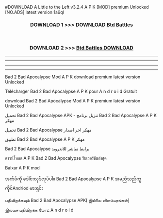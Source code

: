 #DOWNLOAD A Little to the Left v3.2.4 A P K [MOD] premium Unlocked [NO.ADS] latest version 1a6ql 



<div align="center">

<h3>DOWNLOAD 1 >>> <a href="https://getmod1.web.app/?judule=Btd Battles">DOWNLOAD Btd Battles</a></h3><br>

<h3>DOWNLOAD 2 >>> <a href="https://getmod1.web.app/?judule=Btd Battles">Btd Battles DOWNLOAD </a></h3>

</div>


----------------------------------------------------------

----------------------------------------------------------

----------------------------------------------------------

----------------------------------------------------------


Bad 2 Bad Apocalypse  Mod A P K download premium latest version Unlocked

Télécharger  Bad 2 Bad Apocalypse  A P K pour A n d r o i d Gratuit

download Bad 2 Bad Apocalypse  Mod A P K premium latest version Unlocked

تحميل Bad 2 Bad Apocalypse  APK - تنزيل برنامج Bad 2 Bad Apocalypse  A P K مهكر

تحميل Bad 2 Bad Apocalypse  مهكر اخر اصدار

تطبيق Bad 2 Bad Apocalypse  A P K مهكر

Bad 2 Bad Apocalypse  برابط مباشر للاندرويد

ดาวน์โหลด A P K Bad 2 Bad Apocalypse  รับเวอร์ชันล่าสุด

Baixar A P K mod

အက်ပ်ကို ဒေါင်းလုဒ်လုပ်ပါ။ Bad 2 Bad Apocalypse  A P K အမည်သည်ကူကိုင်Andriod ဗားရှင်း

பதிவிறக்கவும் Bad 2 Bad Apocalypse  APK[ இல்லை விளம்பரங்கள்] 
 
இலவச பதிவிறக்க மோட் A n d r o i d



